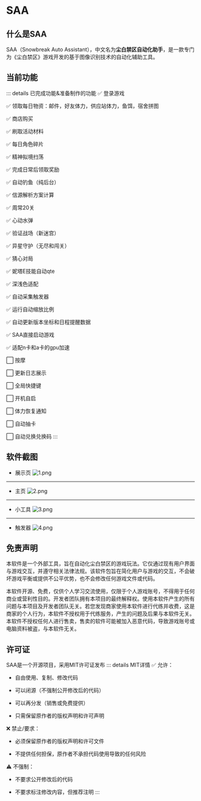 # SAA
## 什么是SAA

SAA（Snowbreak Auto Assistant），中文名为**尘白禁区自动化助手**，是一款专门为《尘白禁区》游戏开发的基于图像识别技术的自动化辅助工具。

## 当前功能
::: details 已完成功能&准备制作的功能
✅ 登录游戏

✅ 领取每日物资：邮件，好友体力，供应站体力，鱼饵，宿舍拼图

✅ 商店购买

✅ 刷取活动材料

✅ 每日角色碎片

✅ 精神拟境扫荡

✅ 完成日常后领取奖励

✅ 自动钓鱼（纯后台）

✅ 信源解析方案计算

✅ 周常20关

✅ 心动水弹

✅ 验证战场（新迷宫）

✅ 异星守护（无尽和闯关）

✅ 猜心对局

✅ 妮塔E技能自动qte

✅ 深浅色适配

✅ 自动采集触发器

✅ 运行自动缩放比例

✅ 自动更新版本坐标和日程提醒数据

✅ SAA直接启动游戏

✅ 适配n卡和a卡的gpu加速

⬜ 按摩

⬜ 更新日志展示

⬜ 全局快捷键

⬜ 开机自启

⬜ 体力恢复通知

⬜ 自动抽卡

⬜ 自动兑换兑换码
:::

## 软件截图
* 展示页
![1.png](/1.png)
***
* 主页
![2.png](/2.png)
***
* 小工具
![3.png](/3.png)
***
* 触发器
![4.png](/4.png)

## 免责声明

本软件是一个外部工具，旨在自动化尘白禁区的游戏玩法。它仅通过现有用户界面与游戏交互，并遵守相关法律法规。该软件包旨在简化用户与游戏的交互，不会破坏游戏平衡或提供不公平优势，也不会修改任何游戏文件或代码。

本软件开源、免费，仅供个人学习交流使用，仅限于个人游戏账号，不得用于任何商业或营利性目的。开发者团队拥有本项目的最终解释权。使用本软件产生的所有问题与本项目及开发者团队无关。若您发现商家使用本软件进行代练并收费，这是商家的个人行为，本软件不授权用于代练服务，产生的问题及后果与本软件无关。本软件不授权任何人进行售卖，售卖的软件可能被加入恶意代码，导致游戏账号或电脑资料被盗，与本软件无关。

## 许可证
SAA是一个开源项目，采用MIT许可证发布
::: details MIT详情
✅ 允许：

* 自由使用、复制、修改代码

* 可以闭源（不强制公开修改后的代码）

* 可以再分发（销售或免费提供）

* 只需保留原作者的版权声明和许可声明

❌ 禁止/要求：

* 必须保留原作者的版权声明和许可文件

* 不提供任何担保，原作者不承担代码使用导致的任何风险

⚠️ 不强制：

* 不要求公开修改后的代码

* 不要求标注修改内容，但推荐注明
:::
